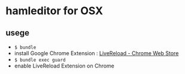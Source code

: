 # hamleditor for OSX

## usege

* `$ bundle`
* install Google Chrome Extension : [LiveReload - Chrome Web Store](https://chrome.google.com/webstore/detail/jnihajbhpnppcggbcgedagnkighmdlei)
* `$ bundle exec guard`
* enable LiveReload Extension on Chrome